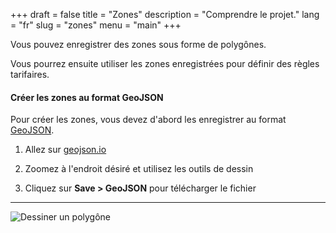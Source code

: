 +++
draft = false
title = "Zones"
description = "Comprendre le projet."
lang = "fr"
slug = "zones"
menu = "main"
+++

Vous pouvez enregistrer des zones sous forme de polygônes.

Vous pourrez ensuite utiliser les zones enregistrées pour définir des règles tarifaires.

#### Créer les zones au format GeoJSON

Pour créer les zones, vous devez d'abord les enregistrer au format [GeoJSON](https://fr.wikipedia.org/wiki/GeoJSON).

1. Allez sur [geojson.io](http://geojson.io/)

2. Zoomez à l'endroit désiré et utilisez les outils de dessin

3. Cliquez sur **Save > GeoJSON** pour télécharger le fichier

---

![Dessiner un polygône](/img/help/zones/draw_polygon.png "Dessiner un polygône")
